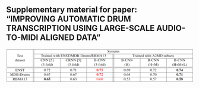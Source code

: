 **Supplementary material for paper:  <br />**
“IMPROVING AUTOMATIC DRUM TRANSCRIPTION USING LARGE-SCALE AUDIO-TO-MIDI ALIGNED DATA”
----------------

<img src="https://raw.githubusercontent.com/Sma1033/adt_with_a2md/main/pics/new_table2.png" style="zoom:70%" />




